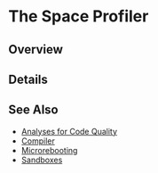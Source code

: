 The Space Profiler
==================

## Overview




## Details




## See Also
* [Analyses for Code Quality](Analyses_for_Code_Quality.md)
* [Compiler](Compiler.md)
* [Microrebooting](Microrebooting.md)
* [Sandboxes](Sandboxes.md)
